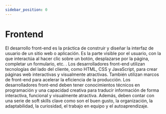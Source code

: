 ```yaml
---
sidebar_position: 0
---
```


# Frontend

El desarrollo front-end es la práctica de construir y diseñar la interfaz de usuario de un sitio web o aplicación. Es la parte visible por el usuario, con la que interactúa al hacer clic sobre un botón, desplazarse por la página, completar un formulario, etc. .
Los desarrolladores front-end utilizan tecnologías del lado del cliente, como HTML, CSS y JavaScript, para crear páginas web interactivas y visualmente atractivas. También utilizan marcos de front-end para acelerar la eficiencia de la producción.
Los desarrolladores front-end deben tener conocimientos técnicos en programación y una capacidad creativa para traducir información de forma interactiva, funcional y visualmente atractiva. Además, deben contar con una serie de soft skills clave como son el buen gusto, la organización, la adaptabilidad, la curiosidad, el trabajo en equipo y el autoaprendizaje.
